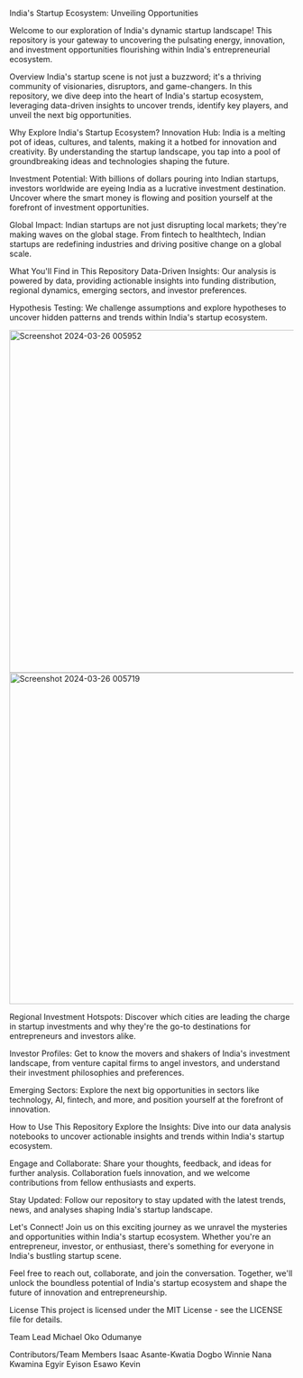 India's Startup Ecosystem: Unveiling Opportunities

Welcome to our exploration of India's dynamic startup landscape! This repository is your gateway to uncovering the pulsating energy, innovation, and investment opportunities flourishing within India's entrepreneurial ecosystem.

Overview
India's startup scene is not just a buzzword; it's a thriving community of visionaries, disruptors, and game-changers. In this repository, we dive deep into the heart of India's startup ecosystem, leveraging data-driven insights to uncover trends, identify key players, and unveil the next big opportunities.

Why Explore India's Startup Ecosystem?
Innovation Hub: India is a melting pot of ideas, cultures, and talents, making it a hotbed for innovation and creativity. By understanding the startup landscape, you tap into a pool of groundbreaking ideas and technologies shaping the future.

Investment Potential: With billions of dollars pouring into Indian startups, investors worldwide are eyeing India as a lucrative investment destination. Uncover where the smart money is flowing and position yourself at the forefront of investment opportunities.

Global Impact: Indian startups are not just disrupting local markets; they're making waves on the global stage. From fintech to healthtech, Indian startups are redefining industries and driving positive change on a global scale.

What You'll Find in This Repository
Data-Driven Insights: Our analysis is powered by data, providing actionable insights into funding distribution, regional dynamics, emerging sectors, and investor preferences.

Hypothesis Testing: We challenge assumptions and explore hypotheses to uncover hidden patterns and trends within India's startup ecosystem.

<img width="608" alt="Screenshot 2024-03-26 005952" src="https://github.com/michaelodumanye/Analysis-Into-Indian-Startup-Ecosystem/assets/160058410/eaf6f3b9-203b-4d48-8422-16c3427ace98">

<img width="588" alt="Screenshot 2024-03-26 005719" src="https://github.com/michaelodumanye/Analysis-Into-Indian-Startup-Ecosystem/assets/160058410/db63baa6-cdfe-40be-a4ab-51ec8a3e356a">


Regional Investment Hotspots: Discover which cities are leading the charge in startup investments and why they're the go-to destinations for entrepreneurs and investors alike.

Investor Profiles: Get to know the movers and shakers of India's investment landscape, from venture capital firms to angel investors, and understand their investment philosophies and preferences.

Emerging Sectors: Explore the next big opportunities in sectors like technology, AI, fintech, and more, and position yourself at the forefront of innovation.

How to Use This Repository
Explore the Insights: Dive into our data analysis notebooks to uncover actionable insights and trends within India's startup ecosystem.

Engage and Collaborate: Share your thoughts, feedback, and ideas for further analysis. Collaboration fuels innovation, and we welcome contributions from fellow enthusiasts and experts.

Stay Updated: Follow our repository to stay updated with the latest trends, news, and analyses shaping India's startup landscape.

Let's Connect!
Join us on this exciting journey as we unravel the mysteries and opportunities within India's startup ecosystem. Whether you're an entrepreneur, investor, or enthusiast, there's something for everyone in India's bustling startup scene.

Feel free to reach out, collaborate, and join the conversation. Together, we'll unlock the boundless potential of India's startup ecosystem and shape the future of innovation and entrepreneurship.

License
This project is licensed under the MIT License - see the LICENSE file for details.

Team Lead
Michael Oko Odumanye

Contributors/Team Members
Isaac Asante-Kwatia
Dogbo Winnie
Nana Kwamina Egyir Eyison
Esawo Kevin
